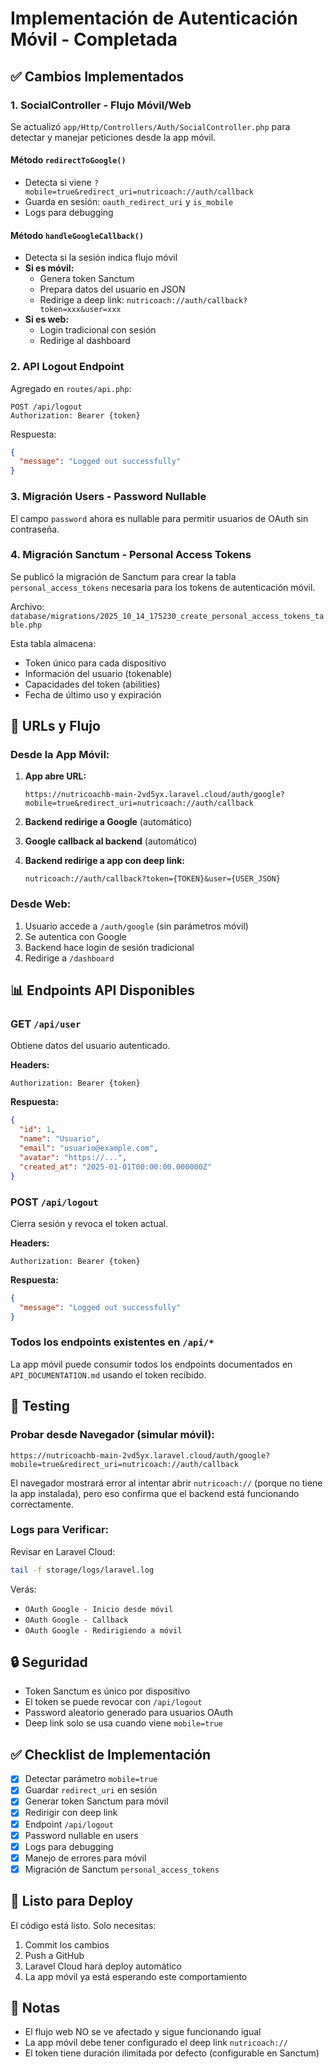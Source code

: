 # Implementación de Autenticación Móvil - Completada

## ✅ Cambios Implementados

### 1. SocialController - Flujo Móvil/Web

Se actualizó `app/Http/Controllers/Auth/SocialController.php` para detectar y manejar peticiones desde la app móvil.

#### Método `redirectToGoogle()`
- Detecta si viene `?mobile=true&redirect_uri=nutricoach://auth/callback`
- Guarda en sesión: `oauth_redirect_uri` y `is_mobile`
- Logs para debugging

#### Método `handleGoogleCallback()`
- Detecta si la sesión indica flujo móvil
- **Si es móvil:**
  - Genera token Sanctum
  - Prepara datos del usuario en JSON
  - Redirige a deep link: `nutricoach://auth/callback?token=xxx&user=xxx`
- **Si es web:**
  - Login tradicional con sesión
  - Redirige al dashboard

### 2. API Logout Endpoint

Agregado en `routes/api.php`:

```
POST /api/logout
Authorization: Bearer {token}
```

Respuesta:
```json
{
  "message": "Logged out successfully"
}
```

### 3. Migración Users - Password Nullable

El campo `password` ahora es nullable para permitir usuarios de OAuth sin contraseña.

### 4. Migración Sanctum - Personal Access Tokens

Se publicó la migración de Sanctum para crear la tabla `personal_access_tokens` necesaria para los tokens de autenticación móvil.

Archivo: `database/migrations/2025_10_14_175230_create_personal_access_tokens_table.php`

Esta tabla almacena:
- Token único para cada dispositivo
- Información del usuario (tokenable)
- Capacidades del token (abilities)
- Fecha de último uso y expiración

## 🔗 URLs y Flujo

### Desde la App Móvil:

1. **App abre URL:**
   ```
   https://nutricoachb-main-2vd5yx.laravel.cloud/auth/google?mobile=true&redirect_uri=nutricoach://auth/callback
   ```

2. **Backend redirige a Google** (automático)

3. **Google callback al backend** (automático)

4. **Backend redirige a app con deep link:**
   ```
   nutricoach://auth/callback?token={TOKEN}&user={USER_JSON}
   ```

### Desde Web:

1. Usuario accede a `/auth/google` (sin parámetros móvil)
2. Se autentica con Google
3. Backend hace login de sesión tradicional
4. Redirige a `/dashboard`

## 📊 Endpoints API Disponibles

### GET `/api/user`
Obtiene datos del usuario autenticado.

**Headers:**
```
Authorization: Bearer {token}
```

**Respuesta:**
```json
{
  "id": 1,
  "name": "Usuario",
  "email": "usuario@example.com",
  "avatar": "https://...",
  "created_at": "2025-01-01T00:00:00.000000Z"
}
```

### POST `/api/logout`
Cierra sesión y revoca el token actual.

**Headers:**
```
Authorization: Bearer {token}
```

**Respuesta:**
```json
{
  "message": "Logged out successfully"
}
```

### Todos los endpoints existentes en `/api/*`
La app móvil puede consumir todos los endpoints documentados en `API_DOCUMENTATION.md` usando el token recibido.

## 🧪 Testing

### Probar desde Navegador (simular móvil):

```
https://nutricoachb-main-2vd5yx.laravel.cloud/auth/google?mobile=true&redirect_uri=nutricoach://auth/callback
```

El navegador mostrará error al intentar abrir `nutricoach://` (porque no tiene la app instalada), pero eso confirma que el backend está funcionando correctamente.

### Logs para Verificar:

Revisar en Laravel Cloud:
```bash
tail -f storage/logs/laravel.log
```

Verás:
- `OAuth Google - Inicio desde móvil`
- `OAuth Google - Callback`
- `OAuth Google - Redirigiendo a móvil`

## 🔒 Seguridad

- Token Sanctum es único por dispositivo
- El token se puede revocar con `/api/logout`
- Password aleatorio generado para usuarios OAuth
- Deep link solo se usa cuando viene `mobile=true`

## ✅ Checklist de Implementación

- [x] Detectar parámetro `mobile=true`
- [x] Guardar `redirect_uri` en sesión
- [x] Generar token Sanctum para móvil
- [x] Redirigir con deep link
- [x] Endpoint `/api/logout`
- [x] Password nullable en users
- [x] Logs para debugging
- [x] Manejo de errores para móvil
- [x] Migración de Sanctum `personal_access_tokens`

## 🚀 Listo para Deploy

El código está listo. Solo necesitas:

1. Commit los cambios
2. Push a GitHub
3. Laravel Cloud hará deploy automático
4. La app móvil ya está esperando este comportamiento

## 📝 Notas

- El flujo web NO se ve afectado y sigue funcionando igual
- La app móvil debe tener configurado el deep link `nutricoach://`
- El token tiene duración ilimitada por defecto (configurable en Sanctum)

